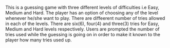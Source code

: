 This is a guessing game with three different levels of difficulties i.e Easy, Medium and Hard.
The player has an option of choosing any of the level whenever he/she want to play.
There are diffeerent number of tries allowed in each of the levels.
There are six(6), four(4) and three(3) tries for Easy, Medium and Hard levels respectively.
Users are prompted the number of tries used while the guessing is going on in order to make it known to the player how many tries used up.
